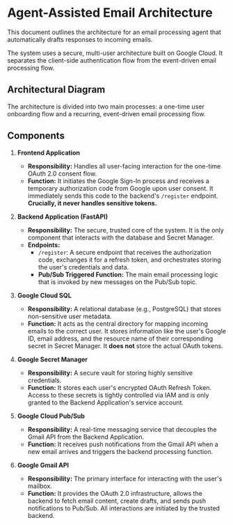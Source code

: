 # Agent-Assisted Email Architecture

This document outlines the architecture for an email processing agent that automatically drafts responses to incoming emails.

The system uses a secure, multi-user architecture built on Google Cloud. It separates the client-side authentication flow from the event-driven email processing flow.

## Architectural Diagram

The architecture is divided into two main processes: a one-time user onboarding flow and a recurring, event-driven email processing flow.

## Components

1.  **Frontend Application**
    *   **Responsibility:** Handles all user-facing interaction for the one-time OAuth 2.0 consent flow.
    *   **Function:** It initiates the Google Sign-In process and receives a temporary authorization code from Google upon user consent. It immediately sends this code to the backend's `/register` endpoint. **Crucially, it never handles sensitive tokens.**

2.  **Backend Application (FastAPI)**
    *   **Responsibility:** The secure, trusted core of the system. It is the only component that interacts with the database and Secret Manager.
    *   **Endpoints:**
        *   `/register`: A secure endpoint that receives the authorization code, exchanges it for a refresh token, and orchestrates storing the user's credentials and data.
        *   **Pub/Sub Triggered Function:** The main email processing logic that is invoked by new messages on the Pub/Sub topic.

3.  **Google Cloud SQL**
    *   **Responsibility:** A relational database (e.g., PostgreSQL) that stores non-sensitive user metadata.
    *   **Function:** It acts as the central directory for mapping incoming emails to the correct user. It stores information like the user's Google ID, email address, and the resource name of their corresponding secret in Secret Manager. It **does not** store the actual OAuth tokens.

4.  **Google Secret Manager**
    *   **Responsibility:** A secure vault for storing highly sensitive credentials.
    *   **Function:** It stores each user's encrypted OAuth Refresh Token. Access to these secrets is tightly controlled via IAM and is only granted to the Backend Application's service account.

5.  **Google Cloud Pub/Sub**
    *   **Responsibility:** A real-time messaging service that decouples the Gmail API from the Backend Application.
    *   **Function:** It receives push notifications from the Gmail API when a new email arrives and triggers the backend processing function.

6.  **Google Gmail API**
    *   **Responsibility:** The primary interface for interacting with the user's mailbox.
    *   **Function:** It provides the OAuth 2.0 infrastructure, allows the backend to fetch email content, create drafts, and sends push notifications to Pub/Sub. All interactions are initiated by the trusted backend.
